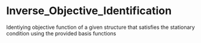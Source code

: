 # Inverse_Objective_Identification
Identiying objective function of a given structure that satisfies the stationary condition using the provided basis functions
